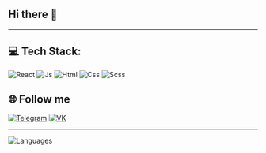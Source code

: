 ## Hi there 👋

---

## 💻 Tech Stack:

![React](https://img.shields.io/badge/react-61DAFB.svg?&style=for-the-badge&logo=react&logoColor=fff)
![Js](https://img.shields.io/badge/javascript-FFCC00.svg?&style=for-the-badge&logo=javascript&logoColor=fff)
![Html](https://img.shields.io/badge/html-E34F26.svg?&style=for-the-badge&logo=html5&logoColor=fff)
![Css](https://img.shields.io/badge/css-1572B6.svg?&style=for-the-badge&logo=css3&logoColor=fff)
![Scss](https://img.shields.io/badge/sass-CF649A.svg?&style=for-the-badge&logo=sass&logoColor=fff)

## 🌐 Follow me

[![Telegram](https://img.shields.io/badge/Telegram-168bd9.svg?&style=for-the-badge&logo=telegram)](https://t.me/queue0)
[![VK](https://img.shields.io/badge/Vk-4680c2.svg?&style=for-the-badge&logo=vk)](https://vk.com/vigos12)

---

<img alt="Languages" src="https://github-readme-stats-eight-theta.vercel.app/api/top-langs/?username=vigos12&theme=radical&layout=compact" />
